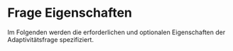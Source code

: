 # Frage Eigenschaften

Im Folgenden werden die erforderlichen und optionalen Eigenschaften der Adaptivitätsfrage spezifiziert.